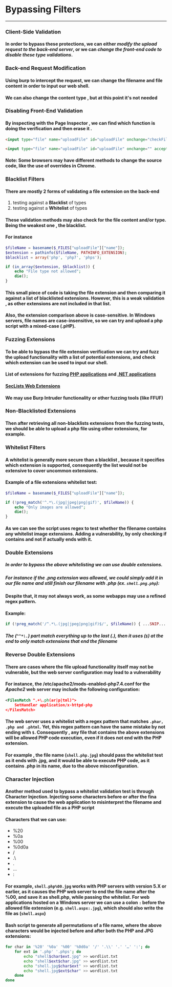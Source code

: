 # Bypassing Filters
***

### Client-Side Validation
#### In order to bypass these protections, we can either ***modify the upload request to the back-end server***, or we can ***change the front-end code to disable these type validations***.

### Back-end Request Modification
#### Using burp to intercept the request, we can change the **filename** and **file content** in order to input our web shell.
#### We can also change the content type , but at this point it's not needed


### Disabling Front-End Validation
#### By inspecting with the **Page Inspector** , we can find which function is doing the verification and then erase it .
```html
<input type="file" name="uploadFile" id="uploadFile" onchange="checkFile(this)" accept=".jpg,.jpeg,.png">

```

```html
<input type="file" name="uploadFile" id="uploadFile" onchange="" accept=".jpg,.jpeg,.png,.php">
```

#### **Note**: Some browsers may have different methods to change the source code, like the use of **overrides** in Chrome.


### Blacklist Filters
#### There are mostly 2 forms of validating a file extension on the  back-end
1. testing against a **Blacklist** of types
2. testing against a **Whitelist** of types

#### These validation methods may also check for the file content and/or type. Being the weakest one , the blacklist.
#### For instance
```php
$fileName = basename($_FILES["uploadFile"]["name"]);
$extension = pathinfo($fileName, PATHINFO_EXTENSION);
$blacklist = array('php', 'php7', 'phps');

if (in_array($extension, $blacklist)) {
    echo "File type not allowed";
    die();
}
```

#### This small piece of code is taking the file extension and then comparing it against a list of blacklisted extensions. However, this is a weak validation , as other extensions are not included in that list.
#### Also, the extension comparison above  is case-sensitive. In Windows servers, file names are case-insensitive, so we can try and upload a php script with a mixed-case **(.pHP)**.

### Fuzzing Extensions
#### To be able to bypass the file extension verification we can try and fuzz the upload functionality with a list of potential extensions, and check which extension can be used to input our shell.
#### List of extensions for fuzzing [PHP applications](https://github.com/swisskyrepo/PayloadsAllTheThings/blob/master/Upload%20Insecure%20Files/Extension%20PHP/extensions.lst) and [.NET applications](https://github.com/swisskyrepo/PayloadsAllTheThings/tree/master/Upload%20Insecure%20Files/Extension%20ASP)
#### [SecLists Web Extensions](https://github.com/danielmiessler/SecLists/blob/master/Discovery/Web-Content/web-extensions.txt)
#### We may use Burp Intruder functionality or other fuzzing tools (like FFUF)

### Non-Blacklisted Extensions
#### Then after retrieving all non-blacklists extensions from the fuzzing tests, we should be able to upload a php file using other extensions, for example.

### Whitelist Filters
#### A whitelist is generally more secure than a blacklist , because it specifies which extension is supported, consequently the list would not be extensive to cover uncommon extensions.
#### Example of a file extensions whitelist test:
```php
$fileName = basename($_FILES["uploadFile"]["name"]);

if (!preg_match('^.*\.(jpg|jpeg|png|gif)', $fileName)) {
    echo "Only images are allowed";
    die();
}
```
#### As we can see the script uses **regex** to test whether the filename contains any whitelist image extensions. Adding a vulnerability, by only checking if contains and not if actually **ends** with it.

### **Double Extensions**
##### In order to bypass the above whitelisting we can use double extensions.
##### For instance if the .png extension was allowed, we could simply add it in our file name and still finish our filename with **.php** (ex. `shell.png.php`):

#### Despite that, it may not always work, as some webapps may use a refined regex pattern.
#### Example:
```php
if (!preg_match('/^.*\.(jpg|jpeg|png|gif)$/', $fileName)) { ...SNIP... }
```

##### The (`^^*\.`) part match everything up to the last (.), then it uses (`$`) at the end to only match extensions that end the filename

### Reverse Double Extensions
#### There are cases where the file upload functionality itself may not be vulnerable, but the web server configuration may lead to a vulnerability
#### For instance, the /etc/apache2/mods-enabled-php7.4.conf for the ***Apache2*** web server may include the following configuration:
```xml
<FilesMatch ".+\.ph(ar|p|tml)">
    SetHandler application/x-httpd-php
</FilesMatch>
```
#### The web server uses a whitelist with a regex pattern that matches `.phar, .php and .phtml`. Yet, this regex pattern can have the same mistake by not ending with `$`. Consequently , any file that contains the above extensions will be allowed PHP code execution, even if it does not end with the PHP extension.
#### For example , the file name (`shell.php.jpg`) should pass the whitelist test as it ends with .jpg, and it would be able to execute PHP code, as it contains **.php** in its name, due to the above misconfiguration.
### Character Injection
#### Another method used to bypass a whitelist validation test is through **Character Injection**. Injecting some characters before or after the fina extension to cause the web application to misinterpret the filename and execute the uploaded file as a PHP script
#### Characters that we can use:
* %20
* %0a
* %00
* %0d0a
* /
* .\
* .
* …
* :
#### For example, `shell.php%00.jpg` works with PHP servers with version 5.X or earlier, as it causes the PHP web server to end the file name after the %00, and save it as shell.php, while passing the whitelist. For web applications hosted on a Windows server we can use a colon `:` before the allowed file extension (e.g. `shell.aspx:.jpg`), which should also write the file as (`shell.aspx`)
#### Bash script to generate all permutations of a file name, where the above characters would be injected before and after both the **PHP** and **JPG** extensions:
```bash
for char in '%20' '%0a' '%00' '%0d0a' '/' '.\\' '.' '…' ':'; do
    for ext in '.php' '.phps'; do
        echo "shell$char$ext.jpg" >> wordlist.txt
        echo "shell$ext$char.jpg" >> wordlist.txt
        echo "shell.jpg$char$ext" >> wordlist.txt
        echo "shell.jpg$ext$char" >> wordlist.txt
    done
done
```


